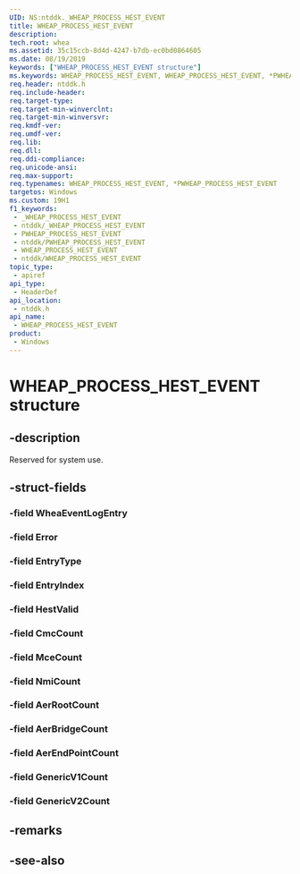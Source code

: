 ```yaml
---
UID: NS:ntddk._WHEAP_PROCESS_HEST_EVENT
title: WHEAP_PROCESS_HEST_EVENT
description: 
tech.root: whea
ms.assetid: 35c15ccb-8d4d-4247-b7db-ec0bd0864605
ms.date: 08/19/2019
keywords: ["WHEAP_PROCESS_HEST_EVENT structure"]
ms.keywords: WHEAP_PROCESS_HEST_EVENT, WHEAP_PROCESS_HEST_EVENT, *PWHEAP_PROCESS_HEST_EVENT,
req.header: ntddk.h
req.include-header: 
req.target-type: 
req.target-min-winverclnt: 
req.target-min-winversvr: 
req.kmdf-ver: 
req.umdf-ver: 
req.lib: 
req.dll: 
req.ddi-compliance: 
req.unicode-ansi: 
req.max-support: 
req.typenames: WHEAP_PROCESS_HEST_EVENT, *PWHEAP_PROCESS_HEST_EVENT
targetos: Windows
ms.custom: 19H1
f1_keywords:
 - _WHEAP_PROCESS_HEST_EVENT
 - ntddk/_WHEAP_PROCESS_HEST_EVENT
 - PWHEAP_PROCESS_HEST_EVENT
 - ntddk/PWHEAP_PROCESS_HEST_EVENT
 - WHEAP_PROCESS_HEST_EVENT
 - ntddk/WHEAP_PROCESS_HEST_EVENT
topic_type:
 - apiref
api_type:
 - HeaderDef
api_location:
 - ntddk.h
api_name:
 - WHEAP_PROCESS_HEST_EVENT
product:
 - Windows
---
```


# WHEAP_PROCESS_HEST_EVENT structure


## -description

Reserved for system use.

## -struct-fields

### -field WheaEventLogEntry

### -field Error

### -field EntryType

### -field EntryIndex

### -field HestValid

### -field CmcCount

### -field MceCount

### -field NmiCount

### -field AerRootCount

### -field AerBridgeCount

### -field AerEndPointCount

### -field GenericV1Count

### -field GenericV2Count

## -remarks

## -see-also

